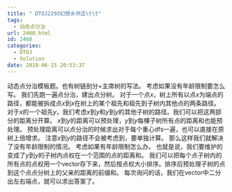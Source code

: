 ```yaml
---
title: " DTOJ2293幻想乡开店\t\t"
tags:
  - 动态点分治
url: 2460.html
id: 2460
categories:
  - DTOJ
  - Solution
date: 2018-06-15 20:53:37
---
```


动态点分治模板题。也有树链剖分+主席树的写法。 考虑如果没有年龄限制要怎么写。 我们先跑一遍点分治，建出点分树。 对于一个点$x$，树上所有以点$x$为端点的路径，都能被拆成点$x$到$x$在树上的某个祖先和祖先到子树内其他点的两条路径。 对于$x$的一个祖先$y$，我们考虑$x$到$y$和$y$到$y$的其他子树的路径。我们可以把这两部分的距离分开算。 $x$到$y$的距离可以预处理，$y$到$y$每棵子树所有点的距离和也能预处理。 预处理距离可以点分治的时候求出对于每个重心dfs一遍，也可以直接在原树上倍增求。 注意$x$到$y$的路径不会被考虑到，要单独计算。 那么这样我们就解决了没有年龄限制的情况。 考虑如果有年龄限制怎么办。 也就是说，我们要维护的变成了$y$到$y$的子树内点权在一个范围的点的距离和。 我们可以把每个点子树内的所有点的点权用一个vector存下来，然后按点权大小排序。排序后预处理子树的点到这个点点分树上的父亲的距离的前缀和。 每次询问的话，我们在vector中二分出左右端点，就可以求出答案了。